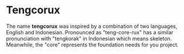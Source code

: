 # Tengcorux

The name **tengcorux** was inspired by a combination of two languages, English and Indonesian. Pronounced as "teng-core-rux" has a similar pronunciation with "tengkorak" in Indonesian which means skeleton. Meanwhile, the "core" represents the foundation needs for you project.
